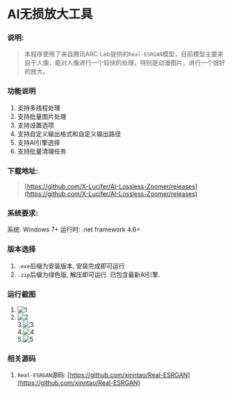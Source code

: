 # AI无损放大工具

### 说明:
> 本程序使用了来自腾讯ARC Lab提供的`Real-ESRGAN`模型，目前模型主要来自于人像，能对人像进行一个较快的处理，特别是动漫图片，进行一个很好的放大。

### 功能说明
1. 支持多线程处理
2. 支持批量图片处理
3. 支持设置选项
4. 支持自定义输出格式和自定义输出路径
5. 支持AI引擎选择
6. 支持批量清理任务

### 下载地址:
>[https://github.com/X-Lucifer/AI-Lossless-Zoomer/releases](https://github.com/X-Lucifer/AI-Lossless-Zoomer/releases)

### 系统要求:
  系统: Windows 7+
  运行时: .net framework 4.6+

### 版本选择
1. `.exe`后缀为安装版本, 安装完成即可运行
2. `.zip`后缀为绿色版, 解压即可运行. 已包含最新AI引擎.

### 运行截图
  1. ![1](https://cdn.jsdelivr.net/gh/X-Lucifer/AI-Lossless-Zoomer@latest/step/1.png)<br/>
  2. ![2](https://cdn.jsdelivr.net/gh/X-Lucifer/AI-Lossless-Zoomer@latest/step/2.png)<br/>
  3.![3](https://cdn.jsdelivr.net/gh/X-Lucifer/AI-Lossless-Zoomer@latest/step/3.png)<br/>
  4.![4](https://cdn.jsdelivr.net/gh/X-Lucifer/AI-Lossless-Zoomer@latest/step/4.png)<br/>
  5.![5](https://cdn.jsdelivr.net/gh/X-Lucifer/AI-Lossless-Zoomer@latest/step/5.png)<br/>

### 相关源码
1. `Real-ESRGAN`源码: [https://github.com/xinntao/Real-ESRGAN](https://github.com/xinntao/Real-ESRGAN)
